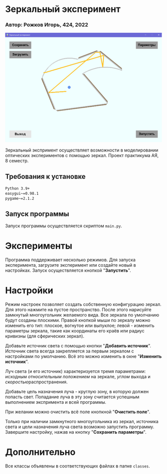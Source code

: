 # Зеркальный эксперимент

### Автор: Рожков Игорь, 424, 2022

![Зеркальный эксперимент, пример работы](./screenshot.png)

Зеркальный экспримент осуществляет возможности в моделировании оптических экспериментов с помощью зеркал. 
Проект практикума АЯ, 8 семестр.

## Требования к установке

```
Python 3.9+
easygui~=0.98.1
pygame~=2.1.2
```
## Запуск программы

Запуск программы осуществляется скриптом ```main.py```. 

# Эксперименты

Программа поддерживает несколько режимов. Для запуска эксперимента, загрузите эксперимент или создайте новый в настройках. Запуск осуществляется кнопкой "**Запустить**". 

# Настройки

Режим настроек позволяет создать собственную конфигурацию зеркал. Для этого нажмите на пустое пространство. После этого нарисуйте замкнутый многоугольник желаемого вида. Все зеркала по умолчанию будут созданы плоскими. Правой кнопкой мыши по зеркалу можно изменить его тип: плоское, вогнутое или выпуклое; левой - изменить параметры зеркала, такие как координаты его краёв или радиус кривизны (для сферических зеркал).

Добавьте источник света с помощью кнопки "**Добавить источник**". Источник света всегда закрепляется за первым зеркалом с настройками по умолчанию. Всё это можно изменить в окне "**Изменить источник**". 

Луч света (и его источник) характеризуется тремя параметрами: исходным *относительным положением* на зеркале, *углом* выхода и *скоростью*распространения. 

Добавьте цель назначения луча - круглую зону, в которую должен попасть свет. Попадание луча в эту зону считается успешным выполнением экспримента и всей программы. 

При желании можно очистить всё поле кнопкной "**Очистить поле**".

Только при наличии замкнутного многоугольника из зеркал, источника света и цели назначения луча света возможно запустить программу. Завершите настройку, нажав на кнопку "**Сохранить параметры**".

# Дополнительно

Все классы объявлены в соответствующих файлах в папке ```classes```.